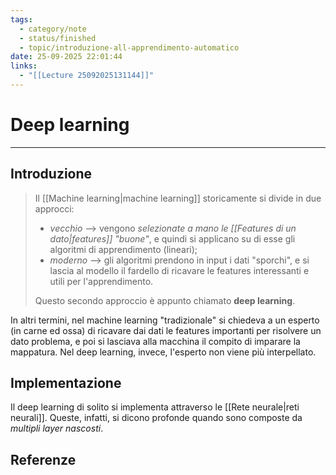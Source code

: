 ```yaml
---
tags:
  - category/note
  - status/finished
  - topic/introduzione-all-apprendimento-automatico
date: 25-09-2025 22:01:44
links:
  - "[[Lecture 25092025131144]]"
---
```

# Deep learning
---
## Introduzione
> Il [[Machine learning|machine learning]] storicamente si divide in due approcci:
> - _vecchio_ --> vengono _selezionate a mano le [[Features di un dato|features]] "buone"_, e quindi si applicano su di esse gli algoritmi di apprendimento (lineari);
> - _moderno_ --> gli algoritmi prendono in input i dati "sporchi", e si lascia al modello il fardello di ricavare le features interessanti e utili per l'apprendimento.
> 
> Questo secondo approccio è appunto chiamato **deep learning**.

In altri termini, nel machine learning "tradizionale" si chiedeva a un esperto (in carne ed ossa) di ricavare dai dati le features importanti per risolvere un dato problema, e poi si lasciava alla macchina il compito di imparare la mappatura.
Nel deep learning, invece, l'esperto non viene più interpellato.

## Implementazione
Il deep learning di solito si implementa attraverso le [[Rete neurale|reti neurali]]. Queste, infatti, si dicono profonde quando sono composte da _multipli layer nascosti_.

## Referenze